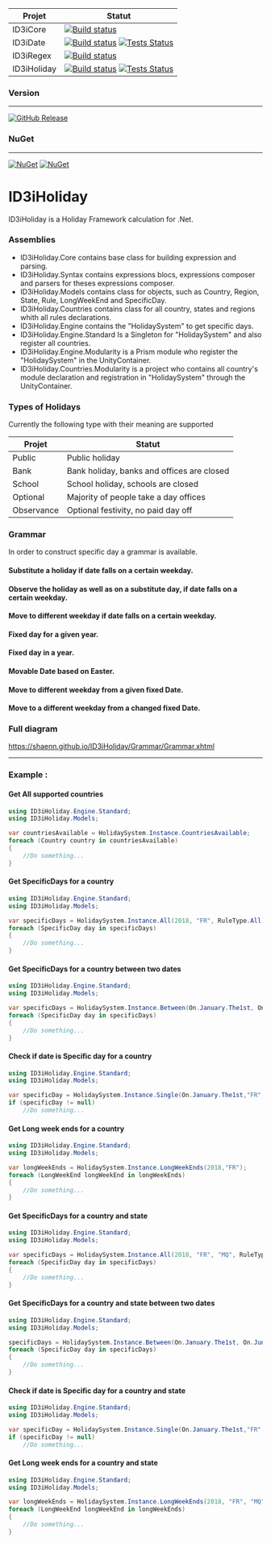 | Projet | Statut |
| --- | --- |
| ID3iCore | [![Build status](https://ci.appveyor.com/api/projects/status/dsd0hvd632my2y8e?svg=true)](https://ci.appveyor.com/project/Shaenn/id3icore-8qh9v) |
| ID3iDate | [![Build status](https://ci.appveyor.com/api/projects/status/08am5ww7xiy1cm5a?svg=true)](https://ci.appveyor.com/project/Shaenn/id3idate-k8k5t) [![Tests Status](https://img.shields.io/appveyor/tests/Shaenn/id3idate-k8k5t.svg?logo=appveyor)](https://ci.appveyor.com/project/Shaenn/id3idate-k8k5t/build/tests) |
| ID3iRegex | [![Build status](https://ci.appveyor.com/api/projects/status/m1bdir11jmhd29yc?svg=true)](https://ci.appveyor.com/project/Shaenn/id3iregex-7x0ek) |
| ID3iHoliday | [![Build status](https://ci.appveyor.com/api/projects/status/n4vrppmsghwxvbg7?svg=true)](https://ci.appveyor.com/project/Shaenn/id3iholiday-d4l66) [![Tests Status](https://img.shields.io/appveyor/tests/Shaenn/id3iholiday-d4l66.svg?logo=appveyor)](https://ci.appveyor.com/project/Shaenn/id3iholiday-d4l66/build/tests) |

### Version
---
[![GitHub Release](https://img.shields.io/github/release/Shaenn/ID3iHoliday.svg?style=flat-square)](https://github.com/Shaenn/ID3iHoliday/releases)

### NuGet
---
[![NuGet](https://img.shields.io/nuget/v/ID3iHoliday.Engine.Standard.svg)](https://www.nuget.org/packages/ID3iHoliday.Engine.Standard/)
[![NuGet](https://img.shields.io/nuget/dt/ID3iHoliday.Engine.Standard.svg)](https://www.nuget.org/packages/ID3iHoliday.Engine.Standard/)

# ID3iHoliday

ID3iHoliday is a Holiday Framework calculation for .Net.

### Assemblies
* ID3iHoliday.Core contains base class for building expression and parsing. 
* ID3iHoliday.Syntax contains expressions blocs, expressions composer and parsers for theses expressions composer.
* ID3iHoliday.Models contains class for objects, such as Country, Region, State, Rule, LongWeekEnd and SpecificDay.
* ID3iHoliday.Countries contains class for all country, states and regions whith all rules declarations.
* ID3iHoliday.Engine contains the "HolidaySystem" to get specific days.
* ID3iHoliday.Engine.Standard Is a Singleton for "HolidaySystem" and also register all countries.
* ID3iHoliday.Engine.Modularity is a Prism module who register the "HolidaySystem" in the UnityContainer.
* ID3iHoliday.Countries.Modularity is a project who contains all country's module declaration and registration in "HolidaySystem" through the UnityContainer.

### Types of Holidays
Currently the following type with their meaning are supported 

| Projet | Statut |
| --- | --- |
| Public | Public holiday |
| Bank | Bank holiday, banks and offices are closed |
| School | School holiday, schools are closed |
| Optional | Majority of people take a day offices |
| Observance | Optional festivity, no paid day off |

### Grammar
In order to construct specific day a grammar is available. 

#### Substitute a holiday if date falls on a certain weekday.
#### Observe the holiday as well as on a substitute day, if date falls on a certain weekday.
#### Move to different weekday if date falls on a certain weekday.
#### Fixed day for a given year.
#### Fixed day in a year.
#### Movable Date based on Easter.
#### Move to different weekday from a given fixed Date.
#### Move to a different weekday from a changed fixed Date.
### Full diagram
https://shaenn.github.io/ID3iHoliday/Grammar/Grammar.xhtml 

---
### Example :
#### Get All supported countries
```cs
using ID3iHoliday.Engine.Standard;
using ID3iHoliday.Models;

var countriesAvailable = HolidaySystem.Instance.CountriesAvailable;
foreach (Country country in countriesAvailable)
{
	//Do something...
}
```

#### Get SpecificDays for a country
```cs
using ID3iHoliday.Engine.Standard;
using ID3iHoliday.Models;

var specificDays = HolidaySystem.Instance.All(2018, "FR", RuleType.All);
foreach (SpecificDay day in specificDays)
{
	//Do something...
}
```

#### Get SpecificDays for a country between two dates
```cs
using ID3iHoliday.Engine.Standard;
using ID3iHoliday.Models;

var specificDays = HolidaySystem.Instance.Between(On.January.The1st, On.June.The30th,"FR", RuleType.All);
foreach (SpecificDay day in specificDays)
{
	//Do something...
}
```

#### Check if date is Specific day for a country
```cs
using ID3iHoliday.Engine.Standard;
using ID3iHoliday.Models;

var specificDay = HolidaySystem.Instance.Single(On.January.The1st,"FR", RuleType.All);
if (specificDay != null)
	//Do something...
```

#### Get Long week ends for a country
```cs
using ID3iHoliday.Engine.Standard;
using ID3iHoliday.Models;

var longWeekEnds = HolidaySystem.Instance.LongWeekEnds(2018,"FR");
foreach (LongWeekEnd longWeekEnd in longWeekEnds)
{
    //Do something...
}
```

#### Get SpecificDays for a country and state
```cs
using ID3iHoliday.Engine.Standard;
using ID3iHoliday.Models;

var specificDays = HolidaySystem.Instance.All(2018, "FR", "MQ", RuleType.All);
foreach (SpecificDay day in specificDays)
{
	//Do something...
}
```

#### Get SpecificDays for a country and state between two dates
```cs
using ID3iHoliday.Engine.Standard;
using ID3iHoliday.Models;

specificDays = HolidaySystem.Instance.Between(On.January.The1st, On.June.The30th, "FR", "MQ", RuleType.All);
foreach (SpecificDay day in specificDays)
{
	//Do something...
}
```

#### Check if date is Specific day for a country and state
```cs
using ID3iHoliday.Engine.Standard;
using ID3iHoliday.Models;

var specificDay = HolidaySystem.Instance.Single(On.January.The1st,"FR", "MQ", RuleType.All);
if (specificDay != null)
	//Do something...
```

#### Get Long week ends for a country and state
```cs
using ID3iHoliday.Engine.Standard;
using ID3iHoliday.Models;

var longWeekEnds = HolidaySystem.Instance.LongWeekEnds(2018, "FR", "MQ");
foreach (LongWeekEnd longWeekEnd in longWeekEnds)
{
    //Do something...
}
```
